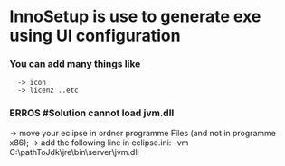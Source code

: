 # InnoSetup is use to generate exe using UI configuration

### You can add many things like
      -> icon
      -> licenz ..etc

### ERROS  #Solution cannot load jvm.dll 
-> move your eclipse in ordner programme Files (and not in programme x86); 
-> add the following line in eclipse.ini: 
      -vm  C:\pathToJdk\jre\bin\server\jvm.dll
